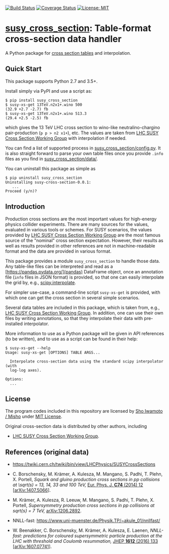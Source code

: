 [![Build Status](https://api.travis-ci.org/misho104/susy_cross_section.svg?branch=master)](https://travis-ci.org/misho104/susy_cross_section)
[![Coverage Status](https://coveralls.io/repos/github/misho104/susy_cross_section/badge.svg?branch=master)](https://coveralls.io/github/misho104/susy_cross_section?branch=master)
[![License: MIT](https://img.shields.io/badge/License-MIT-ff25d1.svg)](https://github.com/misho104/yaslha/blob/master/LICENSE)

[susy_cross_section](https://github.com/misho104/susy_cross_section): Table-format cross-section data handler
=============================================================================================================

A Python package for [cross section tables](https://twiki.cern.ch/twiki/bin/view/LHCPhysics/SUSYCrossSections) and interpolation.

Quick Start
-----------

This package supports Python 2.7 and 3.5+.

Install simply via PyPI and use a script as:

```console
$ pip install susy_cross_section
$ susy-xs-get 13TeV.n2x1+.wino 500
(32.9 +2.7 -2.7) fb
$ susy-xs-get 13TeV.n2x1+.wino 513.3
(29.4 +2.5 -2.5) fb
```

which gives the 13 TeV LHC cross section to wino-like neutralino-chargino pair-production (`p p > n2 x1+`), etc.
The values are taken from [LHC SUSY Cross Section Working Group](https://twiki.cern.ch/twiki/bin/view/LHCPhysics/SUSYCrossSections13TeVn2x1wino#Envelope_of_CTEQ6_6_and_MSTW_AN1) with interpolation if needed.

You can find a list of supported process in [susy_cross_section/config.py](https://github.com/misho104/susy_cross_section/blob/master/susy_cross_section/config.py).
It is also straight forward to parse your own table files once you provide `.info` files as you find in [susy_cross_section/data/](https://github.com/misho104/susy_cross_section/tree/master/susy_cross_section/data/).

You can uninstall this package as simple as

```console
$ pip uninstall susy_cross_section
Uninstalling susy-cross-section-0.0.1:
   ...
Proceed (y/n)?
```

Introduction
------------

Production cross sections are the most important values for high-energy physics collider experiments.
There are many sources for the values, evaluated in various tools or schemes.
For SUSY scenarios, the values provided by [LHC SUSY Cross Section Working Group](https://twiki.cern.ch/twiki/bin/view/LHCPhysics/SUSYCrossSections) are the most famous source of the "nominal" cross section expectation.
However, their results as well as results provided in other references are not in machine-readable format and the data are provided in various format.

This package provides a module `susy_cross_section` to handle those data.
Any table-like files can be interpreted and read as a [https://pandas.pydata.org/](pandas) DataFrame object, once an annotation file (`info` files in JSON format) is provided, so that one can easily interpolate the grid by, e.g., [scipy.interpolate](https://docs.scipy.org/doc/scipy/reference/interpolate.html).

For simpler use-case, a command-line script `susy-xs-get` is provided, with which one can get the cross section in several simple scenarios.

Several data tables are included in this package, which is taken from, e.g., [LHC SUSY Cross Section Working Group](https://twiki.cern.ch/twiki/bin/view/LHCPhysics/SUSYCrossSections).
In addition, one can use their own files by writing annotations, so that they interpolate their data with pre-installed interpolator.

More information to use as a Python package will be given in API references (to be written), and to use as a script can be found in their help:

```console
$ susy-xs-get --help
Usage: susy-xs-get [OPTIONS] TABLE ARGS...

  Interpolate cross-section data using the standard scipy interpolator (with
  log-log axes).

Options:
  ...
```

License
-------

The program codes included in this repository are licensed by [Sho Iwamoto / Misho](https://www.misho-web.com) under [MIT License](https://github.com/misho104/SUSY_cross_section/blob/master/LICENSE).

Original cross-section data is distributed by other authors, including

* [LHC SUSY Cross Section Working Group](https://twiki.cern.ch/twiki/bin/view/LHCPhysics/SUSYCrossSections).

References (original data)
--------------------------

* https://twiki.cern.ch/twiki/bin/view/LHCPhysics/SUSYCrossSections

* C. Borschensky, M. Krämer, A. Kulesza, M. Mangano, S. Padhi, T. Plehn, X. Portell,
  *Squark and gluino production cross sections in pp collisions at \sqrt(s) = 13, 14, 33 and 100 TeV,*
  [Eur. Phys. J. **C74** (2014) 12](https://doi.org/10.1140/epjc/s10052-014-3174-y)
  [[arXiv:1407.5066](http://arxiv.org/abs/1407.5066)].

* M. Krämer, A. Kulesza, R. Leeuw, M. Mangano, S. Padhi, T. Plehn, X. Portell,
  *Supersymmetry production cross sections in pp collisions at sqrt{s} = 7 TeV,*
  [arXiv:1206.2892](https://arxiv.org/abs/1206.2892).

* NNLL-fast: https://www.uni-muenster.de/Physik.TP/~akule_01/nnllfast/

* W. Beenakker, C. Borschensky, M. Krämer, A. Kulesza, E. Laenen,
  *NNLL-fast: predictions for coloured supersymmetric particle production at the LHC with threshold and Coulomb resummation,*
  [JHEP **1612** (2016) 133](https://doi.org/10.1007/JHEP12(2016)133)
  [[arXiv:1607.07741](https://arxiv.org/abs/1607.07741)].
